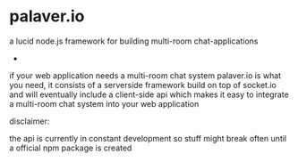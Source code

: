 palaver.io
=

a lucid node.js framework for building multi-room chat-applications

-

if your web application needs a multi-room chat system palaver.io is what you need, it consists of a serverside framework build on top of socket.io and will eventually include a client-side api which makes it easy to integrate a multi-room chat system into your web application

disclaimer:

the api is currently in constant development so stuff might break often until a official npm package is created
